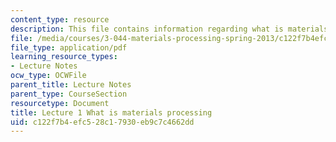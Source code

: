 ```yaml
---
content_type: resource
description: This file contains information regarding what is materials processing.
file: /media/courses/3-044-materials-processing-spring-2013/c122f7b4efc528c17930eb9c7c4662dd_MIT3_044S13_Lec01.pdf
file_type: application/pdf
learning_resource_types:
- Lecture Notes
ocw_type: OCWFile
parent_title: Lecture Notes
parent_type: CourseSection
resourcetype: Document
title: Lecture 1 What is materials processing
uid: c122f7b4-efc5-28c1-7930-eb9c7c4662dd
---
```

